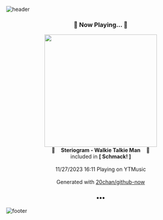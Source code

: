 ![header](https://capsule-render.vercel.app/api?type=wave&height=170&section=header&fontColor=090707&fontAlignX=45&fontAlignY=65&fontSize=100)

<h3 align="center">🎵 Now Playing... 🎵</h3>
<p align="center">
  <a href="https://music.youtube.com/watch?v=rsbTdhCLpNE">
    <img width="300" src="https://lh3.googleusercontent.com/JpRLnvCIZPBqjXovCl1GzqBaDRjNYZVFOUvJ3ZO7xQDFMVFQms19cDKWg49WcS-dfyIp5_uGqV20DhJV">
  </a>
  <br>
  🎵&nbsp&nbsp&nbsp <b>Steriogram - Walkie Talkie Man</b> &nbsp&nbsp&nbsp🎵
  <br>
  included in <b>[ Schmack! ]</b>
  
  <br />
  <br />
  11/27/2023 16:11 Playing on YTMusic
  <br />
  <br />
  Generated with <a href="https://github.com/20chan/github-now">20chan/github-now</a>
</p>

<h3 align="center">•••</h3>

![footer](https://capsule-render.vercel.app/api?type=wave&height=150&section=footer)
